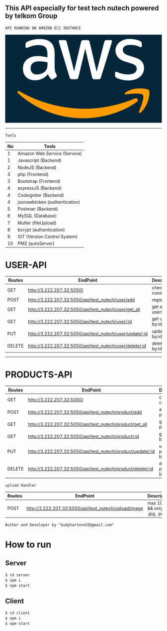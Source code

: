 ## This API especially for test tech nutech powered by telkom Group

```
API RUNNING ON AMAZON EC2 INSTANCE
```

![Amazon Web Services, Inc.](/server/public/images/amazon-dash.png)

---

```
Tools
```

| No  | Tools                         |
| --- | ----------------------------- |
| 1   | Amazon Web Service (Service)  |
| 1   | Javascript (Backend)          |
| 2   | NodeJS (Backend)              |
| 3   | php (Frontend)                |
| 3   | Bootstrap (Frontend)          |
| 4   | expressJS (Backend)           |
| 4   | Codeigniter (Backend)         |
| 4   | jsonwebtoken (authentication) |
| 5   | Postman (Backend)             |
| 6   | MySQL (Database)              |
| 7   | Multer (fileUpload)           |
| 8   | bcrypt (authentication)       |
| 9   | GIT (Version Control System)  |
| 10  | PM2 (autoServer)              |

# USER-API

| Routes | EndPoint                                                 | Description          |
| ------ | -------------------------------------------------------- | -------------------- |
| GET    | http://3.222.207.32:5050/                                | check API connection |
| POST   | http://3.222.207.32:5050/api/test_nutech/user/add        | register             |
| GET    | http://3.222.207.32:5050/api/test_nutech/user/get_all    | get all users        |
| GET    | http://3.222.207.32:5050/api/test_nutech/user/:id        | get user by by:id    |
| PUT    | http://3.222.207.32:5050/api/test_nutech/user/update/:id | update user by:id    |
| DELETE | http://3.222.207.32:5050/api/test_nutech/user/delete/:id | delete user by:id    |

---

# PRODUCTS-API

| Routes | EndPoint                                                    | Description          |
| ------ | ----------------------------------------------------------- | -------------------- |
| GET    | http://3.222.207.32:5050/                                   | check API connection |
| POST   | http://3.222.207.32:5050/api/test_nutech/product/add        | add product          |
| GET    | http://3.222.207.32:5050/api/test_nutech/product/get_all    | get all products     |
| GET    | http://3.222.207.32:5050/api/test_nutech/product/:id        | get product by by:id |
| PUT    | http://3.222.207.32:5050/api/test_nutech/product/update/:id | update product by:id |
| DELETE | http://3.222.207.32:5050/api/test_nutech/product/delete/:id | delete product by:id |

```
upload Handler
```

| Routes | EndPoint                                              | Description                  |
| ------ | ----------------------------------------------------- | ---------------------------- |
| POST   | http://3.222.207.32:5050/api/test_nutech/upload/image | max 100kb && only .jpg, .png |

```
Author and Developer by "budyhartono55@gmail.com"
```

# How to run

## Server

```bash
$ cd server
$ npm i
$ npm start
```

## Client

```bash
$ cd client
$ npm i
$ npm start
```
